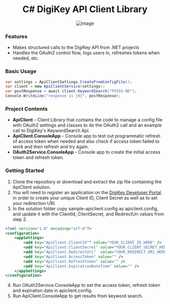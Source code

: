 <div align="center">
    <h1>C# DigiKey API Client Library</h1>

![image](https://i.imgur.com/gLgV1tB.png)

</div>



### Features

* Makes structured calls to the DigiKey API from .NET projects
* Handles the OAuth2 control flow, logs users in, refreshes tokens when needed, etc.

### Basic Usage

```csharp
var settings = ApiClientSettings.CreateFromConfigFile();
var client = new ApiClientService(settings);
var postResponse = await client.KeywordSearch("P5555-ND");
Console.WriteLine("response is {0}", postResponse);
```

### Project Contents

* **ApiClient** - Client Library that contains the code to manage a config file with OAuth2 settings and classes to do the OAuth2 call and  an example call to DigiKey's KeywordSearch Api. 
* **ApiClient.ConsoleApp** - Console app to test out programmatic refresh of access token when needed and also check if access token failed to work and then refresh and try again.
* **OAuth2Service.ConsoleApp** - Console app to create the initial access token and refresh token.

### Getting Started  

1. Clone the repository or download and extract the zip file containing the ApiClient solution.
2. You will need to register an application on the [DigiKey Developer Portal](https://developer.digikey.com/) in order to create your unique Client ID, Client Secret as well as to set your redirection URI.
3. In the solution folder copy sample-apiclient.config as apiclient.config, and update it with the ClientId, ClientSecret, and RedirectUri values from step 2.
```xml
<?xml version="1.0" encoding="utf-8"?>
<configuration>
    <appSettings>
        <add key="ApiClient.ClientId"" value="YOUR_CLIENT_ID_HERE" />
        <add key="ApiClient.ClientSecret" value="YOUR_CLIENT_SECRET_HERE" />
        <add key="ApiClient.RedirectUri"  value="YOUR_REDIRECT_URI_HERE" />
        <add key="ApiClient.AccessToken" value="" />
        <add key="ApiClient.RefreshToken" value="" />
        <add key="ApiClient.ExpirationDateTime" value="" />
    </appSettings>
</configuration>
```
4. Run OAuth2Service.ConsoleApp to set the access token, refresh token and expiration date in apiclient.config. 
5. Run ApiClient.ConsoleApp to get results from keyword search.
